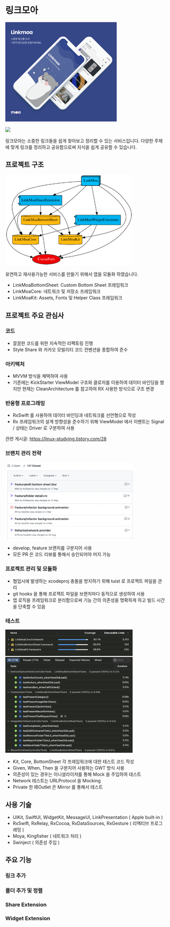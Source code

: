 # 링크모아
<img src="https://raw.githubusercontent.com/ModuTeam/Public_iOS/main/images/header.png" width="350">  

[<img src="https://developer.apple.com/assets/elements/icons/download-on-the-app-store/download-on-the-app-store.svg" width="150">](https://apps.apple.com/kr/app/%EB%A7%81%ED%81%AC%EB%AA%A8%EC%95%84-%EB%B6%81%EB%A7%88%ED%81%AC-%EA%B3%B5%EC%9C%A0-%EC%95%B1/id1559681268)

링크모아는 소중한 링크들을 쉽게 찾아보고 정리할 수 있는 서비스입니다.
다양한 주제에 맞게 링크를 정리하고 공유함으로써 지식을 쉽게 공유할 수 있습니다.


## 프로젝트 구조

<img src="Images/graph.png" width="400"> 

유연하고 재사용가능한 서비스를 만들기 위해서 앱을 모듈화 하였습니다.

- LinkMoaBottomSheet: Custom Bottom Sheet 프레임워크
- LinkMoaCore: 네트워크 및 저장소 프레임워크
- LinkMoaKit: Assets, Fonts 및 Helper Class 프레임워크

## 프로젝트 주요 관심사

### 코드
- 깔끔한 코드를 위한 지속적인 리팩토링 진행
- Style Share 와 카카오 모빌리티 코드 컨벤션을 종합하여 준수

### 아키텍처
- MVVM 방식을 채택하여 사용
- 기존에는 KickStarter ViewModel 구조와 클로저를 이용하여 데이터 바인딩을 했지만 현재는 CleanArchitecture 를 참고하여 RX 사용한 방식으로 구조 변경

### 반응형 프로그래밍
- RxSwift 를 사용하여 데이터 바인딩과 네트워크를 선언형으로 작성
- Rx 프레임워크의 설계 방향성을 준수하기 위해 ViewModel 에서 이벤트는 Signal / 상태는 Driver 로 구분하여 사용

관련 게시글: https://linux-studying.tistory.com/28

### 브랜치 관리 전략
<img src="Images/pr.png" width="400"> 

- develop, feature 브랜치를 구분지어 사용
- 모든 PR 은 코드 리뷰를 통해서 승인되어야 머지 가능


### 프로젝트 관리 및 모듈화
- 협업시에 발생하는 xcodeproj 충돌을 방지하기 위해 tuist 로 프로젝트 파일을 관리
- git hooks 을 통해 프로젝트 파일을 브랜치마다 동적으로 생성하여 사용
- 앱 로직을 프레임워크로 분리함으로써 기능 간의 의존성을 명확하게 하고 빌드 시간을 단축할 수 있음

### 테스트
<img src="Images/coverage.png" width="400">  
<img src="Images/testcount.png" width="400">  

- Kit, Core, BottomSheet 각 프레임워크에 대한 테스트 코드 작성
- Given, When, Then 을 구분지어 사용하는 GWT 방식 사용
- 의존성이 있는 경우는 이니셜라이저를 통해 Mock 을 주입하여 테스트
- Network 테스트는 URLProtocol 을 Mocking
- Private 한 IBOutlet 은 Mirror 를 통해서 테스트


## 사용 기술
- UIKit, SwiftUI, WidgetKit, MessageUI, LinkPresentation ( Apple built-in )
- RxSwift, RxRelay, RxCocoa, RxDataSources, RxGesture ( 리액티브 프로그래밍 )
- Moya, Kingfisher ( 네트워크 처리 )
- Swinject ( 의존성 주입 )

## 주요 기능

### 링크 추가 


### 폴더 추가 및 정렬


### Share Extension


### Widget Extension




